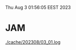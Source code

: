 Thu Aug  3 01:56:05 EEST 2023
# JAM
<a href='./cache/202308/03_01.log'>./cache/202308/03_01.log</a>
